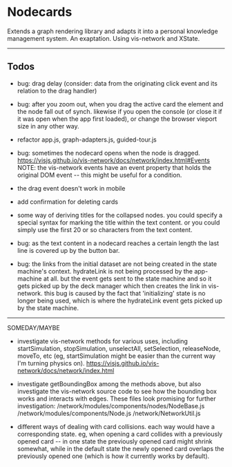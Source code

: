 # Nodecards

Extends a graph rendering library and adapts it into a personal knowledge management system. An exaptation. Using vis-network and XState.

---

## Todos

- bug: drag delay (consider: data from the originating click event and its relation to the drag handler)

- bug: after you zoom out, when you drag the active card the element and the node fall out of synch. likewise if you open the console (or close it if it was open when the app first loaded), or change the browser vieport size in any other way.

- refactor app.js, graph-adapters.js, guided-tour.js

- bug: sometimes the nodecard opens when the node is dragged.
  https://visjs.github.io/vis-network/docs/network/index.html#Events
  NOTE: the vis-network events have an event property that holds the original DOM event -- this might be useful for a condition.

- the drag event doesn't work in mobile

- add confirmation for deleting cards

- some way of deriving titles for the collapsed nodes. you could specify a special syntax for marking the title within the text content. or you could simply use the first 20 or so characters from the text content.

- bug: as the text content in a nodecard reaches a certain length the last line is covered up by the button bar.

- bug: the links from the initial dataset are not being created in the state machine's context. hydrateLink is not being processed by the app-machine at all. but the event gets sent to the state machine and so it gets picked up by the deck manager which then creates the link in vis-network. this bug is caused by the fact that 'initializing' state is no longer being used, which is where the hydrateLink event gets picked up by the state machine.

---

SOMEDAY/MAYBE

- investigate vis-network methods for various uses, including startSimulation, stopSimulation, unselectAll, setSelection, releaseNode, moveTo, etc
  (eg, startSimulation might be easier than the current way I'm turning physics on). https://visjs.github.io/vis-network/docs/network/index.html

- investigate getBoundingBox among the methods above, but also investigate the vis-network source code to see how the bounding box works and interacts
  with edges. These files look promising for further investigation:
  /network/modules/components/nodes/NodeBase.js
  /network/modules/components/Node.js
  /network/NetworkUtil.js

- different ways of dealing with card collisions. each way would have a corresponding state. eg, when opening a card collides with a
  previously opened card -- in one state the previously opened card might shrink somewhat, while in the default state the newly opened card overlaps
  the previously opened one (which is how it currently works by default).
